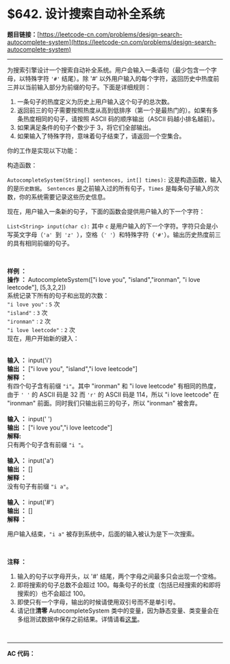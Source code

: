 # $642. 设计搜索自动补全系统

**题目链接：**[https://leetcode-cn.com/problems/design-search-autocomplete-system](https://leetcode-cn.com/problems/design-search-autocomplete-system)

---

<div class="content__1Y2H">
 <div class="notranslate">
  <p>为搜索引擎设计一个搜索自动补全系统。用户会输入一条语句（最少包含一个字母，以特殊字符 <code>'#'</code> 结尾）。除 '#' 以外用户输入的每个字符，返回历史中热度前三并以当前输入部分为前缀的句子。下面是详细规则：</p> 
  <ol> 
   <li>一条句子的热度定义为历史上用户输入这个句子的总次数。</li> 
   <li>返回前三的句子需要按照热度从高到低排序（第一个是最热门的）。如果有多条热度相同的句子，请按照 ASCII 码的顺序输出（ASCII 码越小排名越前）。</li> 
   <li>如果满足条件的句子个数少于 3，将它们全部输出。</li> 
   <li>如果输入了特殊字符，意味着句子结束了，请返回一个空集合。</li> 
  </ol> 
  <p>你的工作是实现以下功能：</p> 
  <p>构造函数：</p> 
  <p><code>AutocompleteSystem(String[] sentences, int[] times):</code>&nbsp;这是构造函数，输入的是<code>历史数据</code>。&nbsp;<code>Sentences</code>&nbsp;是之前输入过的所有句子，<code>Times</code>&nbsp;是每条句子输入的次数，你的系统需要记录这些历史信息。</p> 
  <p>现在，用户输入一条新的句子，下面的函数会提供用户输入的下一个字符：</p> 
  <p><code>List&lt;String&gt; input(char c):</code>&nbsp;其中&nbsp;<code>c</code>&nbsp;是用户输入的下一个字符。字符只会是小写英文字母（<code>'a' </code>到<code> 'z' </code>），空格（<code>' '</code>）和特殊字符（<code>'#'</code>）。输出历史热度前三的具有相同前缀的句子。</p> 
  <p>&nbsp;</p> 
  <p><strong>样例 ：</strong><br> <strong>操作 ：&nbsp;</strong>AutocompleteSystem(["i love you", "island","ironman", "i love leetcode"], [5,3,2,2])<br> 系统记录下所有的句子和出现的次数：<br> <code>"i love you"</code> : <code>5</code>&nbsp;次<br> <code>"island"</code> : <code>3</code>&nbsp;次<br> <code>"ironman"</code> : <code>2</code>&nbsp;次<br> <code>"i love leetcode"</code> : <code>2</code>&nbsp;次<br> 现在，用户开始新的键入：</p> 
  <p><br> <strong>输入 ：</strong>&nbsp;input('i')<br> <strong>输出 ：</strong>&nbsp;["i love you", "island","i love leetcode"]<br> <strong>解释 ：</strong><br> 有四个句子含有前缀 <code>"i"</code>。其中&nbsp;"ironman" 和 "i love leetcode" 有相同的热度，由于&nbsp;<code>' '</code> 的 ASCII 码是 32 而&nbsp;<code>'r'</code>&nbsp;的 ASCII 码是&nbsp;114，所以&nbsp;"i love leetcode" 在 "ironman" 前面。同时我们只输出前三的句子，所以 "ironman" 被舍弃。<br> <br> <strong>输入 ：</strong>&nbsp;input(' ')<br> <strong>输出 ：</strong>&nbsp;["i love you","i love leetcode"]<br> <strong>解释:</strong><br> 只有两个句子含有前缀&nbsp;<code>"i "</code>。<br> <br> <strong>输入 ：</strong>&nbsp;input('a')<br> <strong>输出 ：</strong> []<br> <strong>解释 ：</strong><br> 没有句子有前缀&nbsp;<code>"i a"</code>。<br> <br> <strong>输入 ：</strong>&nbsp;input('#')<br> <strong>输出 ：</strong> []<br> <strong>解释 ：</strong></p> 
  <p>用户输入结束，<code>"i a"</code>&nbsp;被存到系统中，后面的输入被认为是下一次搜索。</p> 
  <p>&nbsp;</p> 
  <p><strong>注释 ：</strong></p> 
  <ol> 
   <li>输入的句子以字母开头，以 '#' 结尾，两个字母之间最多只会出现一个空格。</li> 
   <li>即将搜索的句子总数不会超过 100。每条句子的长度（包括已经搜索的和即将搜索的）也不会超过 100。</li> 
   <li>即使只有一个字母，输出的时候请使用双引号而不是单引号。</li> 
   <li>请记住<strong>清零</strong>&nbsp;AutocompleteSystem 类中的变量，因为静态变量、类变量会在多组测试数据中保存之前结果。详情请看<a href="http://leetcode.com/faq/#different-output">这里</a>。</li> 
  </ol> 
  <p>&nbsp;</p> 
 </div>
</div>

---

**AC 代码：**

```java

```